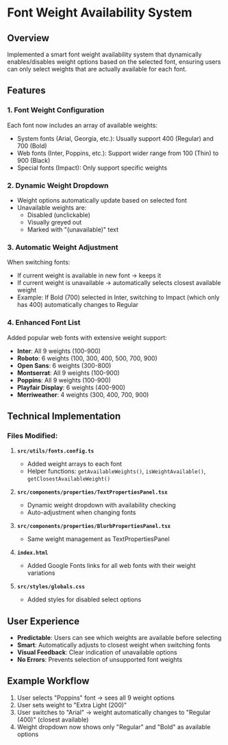 # Font Weight Availability System

## Overview
Implemented a smart font weight availability system that dynamically enables/disables weight options based on the selected font, ensuring users can only select weights that are actually available for each font.

## Features

### 1. **Font Weight Configuration**
Each font now includes an array of available weights:
- System fonts (Arial, Georgia, etc.): Usually support 400 (Regular) and 700 (Bold)
- Web fonts (Inter, Poppins, etc.): Support wider range from 100 (Thin) to 900 (Black)
- Special fonts (Impact): Only support specific weights

### 2. **Dynamic Weight Dropdown**
- Weight options automatically update based on selected font
- Unavailable weights are:
  - Disabled (unclickable)
  - Visually greyed out
  - Marked with "(unavailable)" text

### 3. **Automatic Weight Adjustment**
When switching fonts:
- If current weight is available in new font → keeps it
- If current weight is unavailable → automatically selects closest available weight
- Example: If Bold (700) selected in Inter, switching to Impact (which only has 400) automatically changes to Regular

### 4. **Enhanced Font List**
Added popular web fonts with extensive weight support:
- **Inter**: All 9 weights (100-900)
- **Roboto**: 6 weights (100, 300, 400, 500, 700, 900)
- **Open Sans**: 6 weights (300-800)
- **Montserrat**: All 9 weights (100-900)
- **Poppins**: All 9 weights (100-900)
- **Playfair Display**: 6 weights (400-900)
- **Merriweather**: 4 weights (300, 400, 700, 900)

## Technical Implementation

### Files Modified:
1. **`src/utils/fonts.config.ts`**
   - Added weight arrays to each font
   - Helper functions: `getAvailableWeights()`, `isWeightAvailable()`, `getClosestAvailableWeight()`

2. **`src/components/properties/TextPropertiesPanel.tsx`**
   - Dynamic weight dropdown with availability checking
   - Auto-adjustment when changing fonts

3. **`src/components/properties/BlurbPropertiesPanel.tsx`**
   - Same weight management as TextPropertiesPanel

4. **`index.html`**
   - Added Google Fonts links for all web fonts with their weight variations

5. **`src/styles/globals.css`**
   - Added styles for disabled select options

## User Experience
- **Predictable**: Users can see which weights are available before selecting
- **Smart**: Automatically adjusts to closest weight when switching fonts
- **Visual Feedback**: Clear indication of unavailable options
- **No Errors**: Prevents selection of unsupported font weights

## Example Workflow
1. User selects "Poppins" font → sees all 9 weight options
2. User sets weight to "Extra Light (200)"
3. User switches to "Arial" → weight automatically changes to "Regular (400)" (closest available)
4. Weight dropdown now shows only "Regular" and "Bold" as available options
